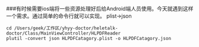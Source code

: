 ###有时候需要ios端将一些资源处理好后给Android端人员使用。今天就遇到这样一个需求。通过简单的命令行就可以实现。
       plist->json
```
cd /Users/geek/工作区/yhyy-doctor/heletalk-doctor/Class/MainViewController/HLPDFReader
plutil -convert json HLPDFCatagory.plist -o HLPDFCatagory.json
```